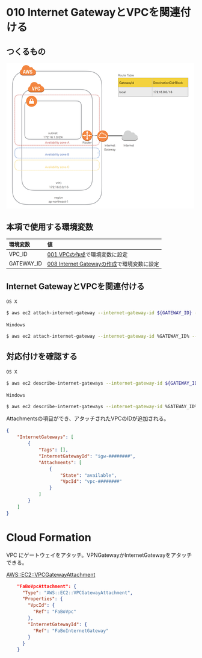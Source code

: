 # 010 Internet GatewayとVPCを関連付ける

## つくるもの

![](/img/vpc/vpc010.png)

## 本項で使用する環境変数

|環境変数|値|
|:--|:--|
|VPC_ID|[001 VPCの作成](/vpc/001_create_vpc.md)で環境変数に設定|
|GATEWAY_ID|[008 Internet Gatewayの作成](vpc/008_create_gateway.md)で環境変数に設定|

## Internet GatewayとVPCを関連付ける

`OS X`

```bash
$ aws ec2 attach-internet-gateway --internet-gateway-id ${GATEWAY_ID} --vpc-id ${VPC_ID}
```

`Windows`

```bash
$ aws ec2 attach-internet-gateway --internet-gateway-id %GATEWAY_ID% --vpc-id %VPC_ID%
```

## 対応付けを確認する

`OS X`

```bash
$ aws ec2 describe-internet-gateways --internet-gateway-id ${GATEWAY_ID}
```

`Windows`

```bash
$ aws ec2 describe-internet-gateways --internet-gateway-id %GATEWAY_ID%
```

Attachmentsの項目ができ、アタッチされたVPCのIDが追加される。

```json
{
    "InternetGateways": [
        {
            "Tags": [], 
            "InternetGatewayId": "igw-########", 
            "Attachments": [
                {
                    "State": "available", 
                    "VpcId": "vpc-########"
                }
            ]
        }
    ]
}
```

# Cloud Formation

VPC にゲートウェイをアタッチ。VPNGatewayかInternetGatewayをアタッチできる。

[AWS::EC2::VPCGatewayAttachment](http://docs.aws.amazon.com/ja_jp/AWSCloudFormation/latest/UserGuide/aws-resource-ec2-vpc-gateway-attachment.html)

```json
    "FaBoVpcAttachment": {
      "Type": "AWS::EC2::VPCGatewayAttachment",
      "Properties": {
        "VpcId": {
          "Ref": "FaBoVpc"
        },
        "InternetGatewayId": {
          "Ref": "FaBoInternetGateway"
        }
      }
    }
```


